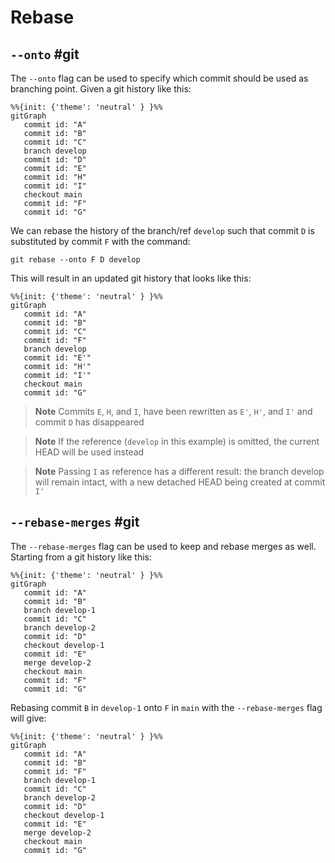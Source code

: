 # Rebase 

## `--onto` #git

The `--onto` flag can be used to specify which commit should be used as branching point. Given a git history like this:

```mermaid
%%{init: {'theme': 'neutral' } }%%
gitGraph
   commit id: "A"
   commit id: "B"
   commit id: "C"
   branch develop
   commit id: "D"
   commit id: "E"
   commit id: "H"
   commit id: "I"
   checkout main
   commit id: "F"
   commit id: "G"
```
We can rebase the history of the branch/ref `develop` such that commit `D` is substituted by commit `F` with the command:

```
git rebase --onto F D develop
```

This will result in an updated git history that looks like this:
```mermaid
%%{init: {'theme': 'neutral' } }%%
gitGraph
   commit id: "A"
   commit id: "B"
   commit id: "C"
   commit id: "F"
   branch develop
   commit id: "E'"
   commit id: "H'"
   commit id: "I'"
   checkout main
   commit id: "G"
```
> **Note**
> Commits `E`, `H`, and `I`, have been rewritten as  `E'`, `H'`, and `I'` and commit `D` has disappeared

> **Note**
> If the reference (`develop` in this example) is omitted, the current HEAD will be used instead

> **Note**
> Passing `I` as reference has a different result: the branch develop will remain intact, with a new detached HEAD being created at commit `I'`
## `--rebase-merges` #git

The `--rebase-merges` flag can be used to keep and rebase merges as well. Starting from a git history like this:

```mermaid
%%{init: {'theme': 'neutral' } }%%
gitGraph
   commit id: "A"
   commit id: "B"
   branch develop-1
   commit id: "C"
   branch develop-2
   commit id: "D"
   checkout develop-1
   commit id: "E"
   merge develop-2
   checkout main
   commit id: "F"
   commit id: "G"
```
Rebasing commit `B` in `develop-1` onto `F` in `main` with the `--rebase-merges` flag will give:

```mermaid
%%{init: {'theme': 'neutral' } }%%
gitGraph
   commit id: "A"
   commit id: "B"
   commit id: "F"
   branch develop-1
   commit id: "C"
   branch develop-2
   commit id: "D"
   checkout develop-1
   commit id: "E"
   merge develop-2
   checkout main
   commit id: "G"
```
